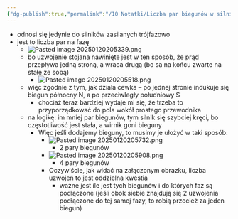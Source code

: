 ```yaml
---
{"dg-publish":true,"permalink":"/10 Notatki/Liczba par biegunów w silniku asynchronicznym (indukcyjnym)/","tags":["wiedza/zettel"]}
---
```


* odnosi się jedynie do silników zasilanych trójfazowo
* jest to liczba par na fazę
	* ![Pasted image 20250120205339.png](/img/user/80%20Zasoby/Pasted%20image%2020250120205339.png)
	* bo uzwojenie stojana nawinięte jest w ten sposób, że prąd przepływa jedną stroną, a wraca drugą (bo sa na końcu zwarte na stałe ze sobą)
		* ![Pasted image 20250120205518.png](/img/user/80%20Zasoby/Pasted%20image%2020250120205518.png)
	* więc zgodnie z tym, jak działa cewka – po jednej stronie indukuje się biegun północny N, a po przeciwległy południowy S
		* chociaż teraz bardziej wydaje mi  się, że trzeba to przyporządkować do pola wokół prostego przewodnika
	* na logikę: im mniej par biegunów, tym silnik się szybciej kręci, bo częstotliwość jest stała, a wirnik goni bieguny
		* Więc jeśli dodajemy bieguny, to musimy je ułożyć w taki sposób:
			* ![Pasted image 20250120205732.png](/img/user/80%20Zasoby/Pasted%20image%2020250120205732.png)
				* 2 pary biegunów
			* ![Pasted image 20250120205908.png](/img/user/80%20Zasoby/Pasted%20image%2020250120205908.png)
				* 4 pary biegunów
			* Oczywiście, jak widać na załączonym obrazku, liczba uzwojeń to jest oddzielna kwestia
				* ważne jest ile jest tych biegunów i do których faz są podłączone (jeśli obok siebie znajdują się 2 uzwojenia podłączone do tej samej fazy, to robią przecież za jeden biegun)
